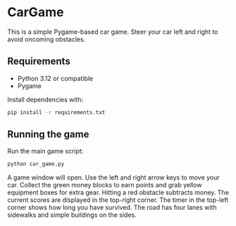 # CarGame

This is a simple Pygame-based car game. Steer your car left and right to avoid oncoming obstacles.

## Requirements

- Python 3.12 or compatible
- Pygame

Install dependencies with:

```bash
pip install -r requirements.txt
```

## Running the game

Run the main game script:

```bash
python car_game.py
```

A game window will open. Use the left and right arrow keys to move your car.
Collect the green money blocks to earn points and grab yellow equipment boxes
for extra gear. Hitting a red obstacle subtracts money. The current scores are
displayed in the top-right corner. The timer in the top-left corner shows how 
long you have survived. The road has four lanes with sidewalks and simple
buildings on the sides.

